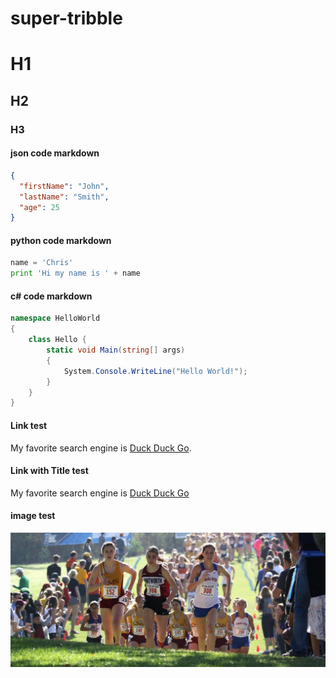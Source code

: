 # super-tribble

# H1
## H2
### H3

#### json code markdown
```json
{
  "firstName": "John",
  "lastName": "Smith",
  "age": 25
}
```

#### python code markdown
```python
name = 'Chris'
print 'Hi my name is ' + name
```

#### c# code markdown
```c#
namespace HelloWorld
{
    class Hello {         
        static void Main(string[] args)
        {
            System.Console.WriteLine("Hello World!");
        }
    }
}
```

#### Link test

My favorite search engine is [Duck Duck Go](https://duckduckgo.com).

#### Link with Title test

My favorite search engine is [Duck Duck Go](https://duckduckgo.com "The best search engine for privacy")

#### image test
![XC Lauren](/images/LaurenRegionals2017.jpg)
